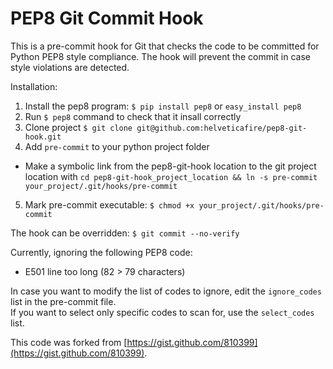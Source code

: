 PEP8 Git Commit Hook
====================

This is a pre-commit hook for Git that checks the code to be committed
for Python PEP8 style compliance.  The hook will prevent the commit in
case style violations are detected.

Installation:

1. Install the pep8 program: ```$ pip install pep8``` or ```easy_install pep8```
2. Run ```$ pep8``` command to check that it insall correctly
3. Clone project ```$ git clone git@github.com:helveticafire/pep8-git-hook.git```
4. Add ```pre-commit``` to your python project folder
  * Make a symbolic link from the pep8-git-hook location to the git project location with
    ```cd pep8-git-hook_project_location && ln -s pre-commit  your_project/.git/hooks/pre-commit``` 
5. Mark pre-commit executable: ```$ chmod +x your_project/.git/hooks/pre-commit```

The hook can be overridden: ```$ git commit --no-verify```

Currently, ignoring the following PEP8 code:
  * E501 line too long (82 > 79 characters)

In case you want to modify the list of codes to ignore, edit the
```ignore_codes``` list in the pre-commit file.   
If you want to select only specific codes to scan for, use the
```select_codes``` list.

This code was forked from [https://gist.github.com/810399](https://gist.github.com/810399).
